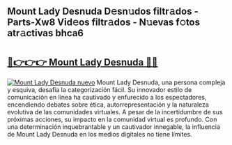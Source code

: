 ## Mount Lady Desnuda D𝚎sn𝚞dos filtr𝚊dos - Parts-Xw8 Vid𝚎os filtr𝚊dos - N𝚞evas f𝚘tos atr𝚊ctivas bhca6

# <h2><a href="http://mb3884.tromn.icu/?c=Mount+Lady+Desnuda">🔗👉👉👉 Mount Lady Desnuda 🔗🔗</a></h2>

[![Mount Lady Desnuda nuevo](https://i.imgur.com/pEAQMta.gif)](http://mb3884.tromn.icu/?c=Mount+Lady+Desnuda)
Mount Lady Desnuda, una persona compleja y esquiva, desafía la categorización fácil. Su innovador estilo de comunicación en línea ha cautivado y enfurecido a los espectadores, encendiendo debates sobre ética, autorrepresentación y la naturaleza evolutiva de las comunidades virtuales. A pesar de la incertidumbre de sus próximas acciones, su impacto en la comunidad virtual es profundo. Con una determinación inquebrantable y un cautivador innegable, la influencia de Mount Lady Desnuda en los medios digitales no tiene límites.

